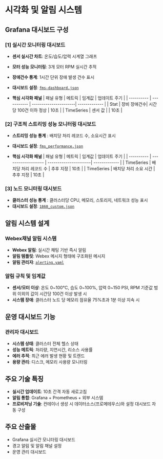 ﻿# 시각화 및 알림 시스템

## Grafana 대시보드 구성
### [1] 실시간 모니터링 대시보드
* **센서 실시간 차트**: 온도/습도/압력 시계열 그래프  
* **모터 성능 모니터링**: 3개 모터 RPM 실시간 추적
* **장애건수 통계**: 1시간 단위 장애 발생 건수 표시
* **대시보드 설정**: [`fms-dashboard.json`](../hadoopInstall/df/g1/provisioning//dashboards/fms_dashboard.json)

* **핵심 시각화 패널**
| 패널 유형  | 메트릭      | 임계값                | 업데이트 주기 |
| ---------- | ----------- | ----------------------| ------------- |
| Stat       | 장비 장애건수| 시간 당 100건 이하 정상 | 10초          |
| TimeSeries | 센서 값     |                       | 10초          |

### [2] 구조적 스트리밍 성능 모니터링 대시보드
* **스트리밍 성능 통계** : 배치당 처리 레코드 수, 소요시간 표시
* **대시보드 설정**: [`fms_performance.json`](../hadoopInstall/df/g1/provisioning//dashboards/fms_performance.json)

* **핵심 시각화 패널**
| 패널 유형  | 메트릭               | 임계값                 | 업데이트 주기 |
| ---------- | ------------------- | ----------------------| ------------- |
| TimeSeries | 배치당 처리 레코드 수 | 추후 지정             | 10초          |
| TimeSeries | 배치당 처리 소요 시간 | 추후 지정             | 10초          |

### [3] 노드 모니터링 대시보드
* **클러스터 성능 통계** : 클러스터당 CPU, 메모리, 스토리지, 네트워크 성능 표시
* **대시보드 설정**: [`1860_custom.json`](../hadoopInstall/df/g1/provisioning//dashboards/1860_custom.json)

## 알림 시스템 설계
### Webex채널 알림 시스템
* **Webex 알림**: 실시간 채팅 기반 즉시 알림
* **알림 템플릿**: Webex 메시지 형태에 구조화된 메시지
* **알림 관리자**: [`alerting.yaml`](../hadoopInstall/df/g1/provisioning/alerting/alerting.yaml)

### 알림 규칙 및 임계값
* **센서/모터 이상**: 온도 0~100°C, 습도 0~100%, 압력 0~150 PSI, RPM 기준값 범위 이외의 값이 시간당 100건 이상 발생 시
* **시스템 장애**: 클러스터 노드 당 메모리 점유율 75%초과 1분 이상 지속 시

## 운영 대시보드 기능
### 관리자 대시보드
* **시스템 상태**: 클러스터 전체 헬스 상태
* **성능 메트릭**: 처리량, 지연시간, 리소스 사용률
* **에러 추적**: 최근 에러 발생 현황 및 트렌드
* **용량 관리**: 디스크, 메모리 사용량 모니터링

## 주요 기술 특징
* **실시간 업데이트**: 10초 간격 자동 새로고침
* **알림 통합**: Grafana + Prometheus + 외부 시스템
* **프로비저닝 기술**: 컨테이너 생성 시 데이터소스(프로메테우스)와 설정 대시보드 자동 구성

## 주요 산출물
* Grafana 실시간 모니터링 대시보드
* 경고 알림 및 알림 채널 설정
* 운영 관리 대시보드